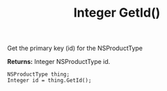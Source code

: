 ﻿---
uid: crmscript_ref_NSProductType_GetId
title: Integer GetId()
intellisense: NSProductType.GetId
keywords: NSProductType, GetId
so.topic: reference
---

Get the primary key (id) for the NSProductType

**Returns:** Integer NSProductType id.

```crmscript
NSProductType thing;
Integer id = thing.GetId();
```

